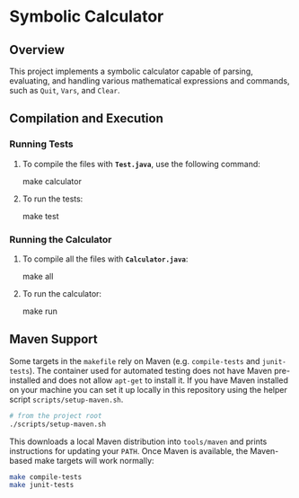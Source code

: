 # Symbolic Calculator

## Overview
This project implements a symbolic calculator capable of parsing, evaluating, and handling various mathematical expressions and commands, such as `Quit`, `Vars`, and `Clear`.

## Compilation and Execution

### Running Tests
1. To compile the files with **`Test.java`**, use the following command:

   make calculator

2. To run the tests:

   make test

### Running the Calculator
1. To compile all the files with **`Calculator.java`**:

   make all

2. To run the calculator:

   make run

## Maven Support
Some targets in the `makefile` rely on Maven (e.g. `compile-tests` and `junit-tests`). The container used for automated testing does not have Maven pre-installed and does not allow `apt-get` to install it. If you have Maven installed on your machine you can set it up locally in this repository using the helper script `scripts/setup-maven.sh`.

```bash
# from the project root
./scripts/setup-maven.sh
```

This downloads a local Maven distribution into `tools/maven` and prints instructions for updating your `PATH`. Once Maven is available, the Maven-based make targets will work normally:

```bash
make compile-tests
make junit-tests
```
